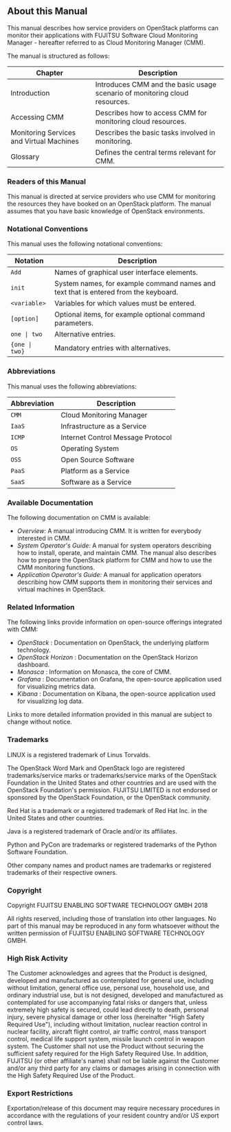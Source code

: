 ## About this Manual

This manual describes how service providers on OpenStack platforms can monitor their
applications with FUJITSU Software Cloud Monitoring Manager - hereafter referred to as Cloud
Monitoring Manager (CMM).

The manual is structured as follows:

| Chapter | Description |
|---------|-------------|
| Introduction | Introduces CMM and the basic usage scenario of monitoring cloud resources. |
| Accessing CMM | Describes how to access CMM for monitoring cloud resources. |
| Monitoring Services and Virtual Machines| Describes the basic tasks involved in monitoring. |
| Glossary | Defines the central terms relevant for CMM. |


### Readers of this Manual

This manual is directed at service providers who use CMM for monitoring the resources they
have booked on an OpenStack platform. The manual assumes that you have basic knowledge of
OpenStack environments.


### Notational Conventions

This manual uses the following notational conventions:

| Notation | Description |
|-----|---------------------------------------------|
| `Add` | Names of graphical user interface elements. |
| `init` | System names, for example command names and text that is entered from the keyboard. |
| `<variable>` | Variables for which values must be entered. |
| `[option]` | Optional items, for example optional command parameters. |
| `one \| two` | Alternative entries. |
| `{one \| two}` | Mandatory entries with alternatives. |

### Abbreviations

This manual uses the following abbreviations:

| Abbreviation | Description |
|-----|---------------------------------------------|
| `CMM` | Cloud Monitoring Manager |
| `IaaS` | Infrastructure as a Service |
| `ICMP` | Internet Control Message Protocol |
| `OS` | Operating System |
| `OSS` | Open Source Software |
| `PaaS` | Platform as a Service |
| `SaaS` | Software as a Service |


### Available Documentation

The following documentation on CMM is available:

- _Overview:_ A manual introducing CMM. It is written for everybody interested in CMM.
- _System Operator's Guide:_ A manual for system operators describing how to install, operate,
    and maintain CMM. The manual also describes how to prepare the OpenStack platform for
    CMM and how to use the CMM monitoring functions.
- _Application Operator's Guide:_ A manual for application operators describing how CMM
    supports them in monitoring their services and virtual machines in OpenStack.


### Related Information

The following links provide information on open-source offerings integrated with CMM:

- _OpenStack_ : Documentation on OpenStack, the underlying platform technology.
- _OpenStack Horizon_ : Documentation on the OpenStack Horizon dashboard.
- _Monasca_ : Information on Monasca, the core of CMM.
- _Grafana_ : Documentation on Grafana, the open-source application used for visualizing metrics
    data.
- _Kibana_ : Documentation on Kibana, the open-source application used for visualizing log data.

Links to more detailed information provided in this manual are subject to change without notice.


### Trademarks

LINUX is a registered trademark of Linus Torvalds.

The OpenStack Word Mark and OpenStack logo are registered trademarks/service marks or
trademarks/service marks of the OpenStack Foundation in the United States and other countries
and are used with the OpenStack Foundation's permission. FUJITSU LIMITED is not endorsed or
sponsored by the OpenStack Foundation, or the OpenStack community.

Red Hat is a trademark or a registered trademark of Red Hat Inc. in the United States and other
countries.

Java is a registered trademark of Oracle and/or its affiliates.

Python and PyCon are trademarks or registered trademarks of the Python Software Foundation.

Other company names and product names are trademarks or registered trademarks of their
respective owners.


### Copyright

Copyright FUJITSU ENABLING SOFTWARE TECHNOLOGY GMBH 2018

All rights reserved, including those of translation into other languages. No part of this manual may
be reproduced in any form whatsoever without the written permission of FUJITSU ENABLING
SOFTWARE TECHNOLOGY GMBH.


### High Risk Activity

The Customer acknowledges and agrees that the Product is designed, developed and
manufactured as contemplated for general use, including without limitation, general office use,
personal use, household use, and ordinary industrial use, but is not designed, developed and
manufactured as contemplated for use accompanying fatal risks or dangers that, unless extremely
high safety is secured, could lead directly to death, personal injury, severe physical damage or
other loss (hereinafter "High Safety Required Use"), including without limitation, nuclear reaction
control in nuclear facility, aircraft flight control, air traffic control, mass transport control, medical life
support system, missile launch control in weapon system. The Customer shall not use the Product
without securing the sufficient safety required for the High Safety Required Use. In addition,
FUJITSU (or other affiliate's name) shall not be liable against the Customer and/or any third party
for any claims or damages arising in connection with the High Safety Required Use of the Product.


### Export Restrictions

Exportation/release of this document may require necessary procedures in accordance with the
regulations of your resident country and/or US export control laws.
